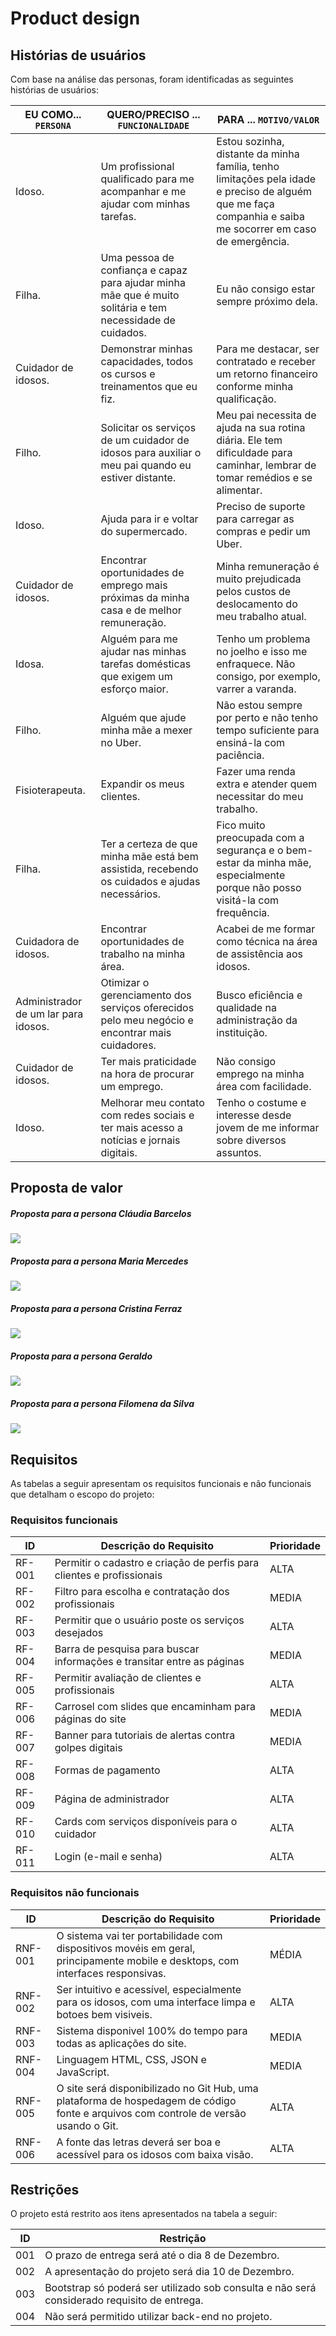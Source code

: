   # Product design







## Histórias de usuários

Com base na análise das personas, foram identificadas as seguintes histórias de usuários:

|EU COMO... `PERSONA`| QUERO/PRECISO ... `FUNCIONALIDADE` |PARA ... `MOTIVO/VALOR`                 |
|--------------------|------------------------------------|----------------------------------------|
|Idoso.  | Um profissional qualificado para me acompanhar e me ajudar com minhas tarefas.         | Estou sozinha, distante da minha família, tenho limitações pela idade e preciso de alguém que me faça companhia e saiba me socorrer em caso de emergência.                |
|Filha.       | Uma pessoa de confiança e capaz para ajudar minha mãe que é muito solitária e tem necessidade de cuidados.         | Eu não consigo estar sempre próximo dela.  |
|Cuidador de idosos.       | Demonstrar minhas capacidades, todos os cursos e treinamentos que eu fiz.        | Para me destacar, ser contratado e receber um retorno financeiro conforme minha qualificação.   |
|Filho.       | Solicitar os serviços de um cuidador de idosos para auxiliar o meu pai quando eu estiver distante.         | Meu pai necessita de ajuda na sua rotina diária. Ele tem dificuldade para caminhar, lembrar de tomar remédios e se alimentar.   |
|Idoso.       | Ajuda para ir e voltar do supermercado.         | Preciso de suporte para carregar as compras e pedir um Uber.  |
|Cuidador de idosos.       | Encontrar oportunidades de emprego mais próximas da minha casa e de melhor remuneração.         | Minha remuneração é muito prejudicada pelos custos de deslocamento do meu trabalho atual. |
|Idosa.       | Alguém para me ajudar nas minhas tarefas domésticas que exigem um esforço maior.        | Tenho um problema no joelho e isso me enfraquece. Não consigo, por exemplo, varrer a varanda.  |
|Filho.  | Alguém que ajude minha mãe a mexer no Uber.         | Não estou sempre por perto e não tenho tempo suficiente para ensiná-la com paciência.                |
|Fisioterapeuta.       | Expandir os meus clientes.         | Fazer uma renda extra e atender quem necessitar do meu trabalho.  |
|Filha.       | Ter a certeza de que minha mãe está bem assistida, recebendo os cuidados e ajudas necessários.        | Fico muito preocupada com a segurança e o bem-estar da minha mãe, especialmente porque não posso visitá-la com frequência.   |
|Cuidadora de idosos.       | Encontrar oportunidades de trabalho na minha área.         | Acabei de me formar como técnica na área de assistência aos idosos.   |
|Administrador de um lar para idosos.       | Otimizar o gerenciamento dos serviços oferecidos pelo meu negócio e encontrar mais cuidadores.         | Busco eficiência e qualidade na administração da instituição.  |
|Cuidador de idosos.       | Ter mais praticidade na hora de procurar um emprego.         | Não consigo emprego na minha área com facilidade.  |
|Idoso.       | Melhorar meu contato com redes sociais e ter mais acesso a notícias e jornais digitais.        | Tenho o costume e interesse desde jovem de me informar sobre diversos assuntos.  |






## Proposta de valor



##### Proposta para a persona Cláudia Barcelos
![](images/proposta1.png)

##### Proposta para a persona Maria Mercedes
![](images/proposta2.png)

##### Proposta para a persona Cristina Ferraz
![](images/proposta3.png)

##### Proposta para a persona Geraldo
![](images/proposta4.png)

##### Proposta para a persona Filomena da Silva
![](images/proposta5.png)





## Requisitos

As tabelas a seguir apresentam os requisitos funcionais e não funcionais que detalham o escopo do projeto: 

### Requisitos funcionais

| ID     | Descrição do Requisito                                   | Prioridade |
| ------ | ---------------------------------------------------------- | ---------- |
| RF-001 | Permitir o cadastro e criação de perfis para clientes e profissionais | ALTA    |
| RF-002 | Filtro para escolha e contratação dos profissionais | MEDIA     |
| RF-003 | Permitir que o usuário poste os serviços desejados | ALTA     |
| RF-004 | Barra de pesquisa para buscar informações e transitar entre as páginas |MEDIA     |
| RF-005 | Permitir avaliação de clientes e profissionais | ALTA     |
| RF-006 | Carrosel com slides que encaminham para páginas do site  | MEDIA     |
| RF-007 | Banner para tutoriais de alertas contra golpes digitais | MEDIA    |
| RF-008 | Formas de pagamento | ALTA     |
| RF-009 | Página de administrador | ALTA     |
| RF-010 | Cards com serviços disponíveis para o cuidador | ALTA     |
| RF-011 | Login (e-mail e senha) | ALTA     |

### Requisitos não funcionais

| ID      | Descrição do Requisito                                                              | Prioridade |
| ------- | ------------------------------------------------------------------------------------- | ---------- |
| RNF-001 | O sistema vai ter portabilidade com dispositivos movéis em geral, principamente mobile e desktops, com interfaces responsivas.                                                                        | MÉDIA      |
| RNF-002 | Ser intuitivo e acessível, especialmente para os idosos, com uma interface limpa e botoes bem visiveis.                                                                           | ALTA     |
| RNF-003 | Sistema disponivel 100% do tempo para todas as aplicações do site.      | MEDIA      |
| RNF-004 | Linguagem HTML, CSS, JSON e JavaScript.                                 | MEDIA      |
| RNF-005 | O site será disponibilizado no Git Hub, uma plataforma de hospedagem de código fonte e arquivos com controle de versão usando o Git.                                                                                | ALTA     |
| RNF-006 | A fonte das letras deverá ser boa e acessível para os idosos com baixa visão.       | ALTA      |












## Restrições



O projeto está restrito aos itens apresentados na tabela a seguir:

|ID| Restrição                                             |
|--|-------------------------------------------------------|
|001| O prazo de entrega será até o dia 8 de Dezembro. | 
|002| A apresentação do projeto será dia 10 de Dezembro. |
|003| Bootstrap só poderá ser utilizado sob consulta e não será considerado requisito de entrega.  |
|004| Não será permitido utilizar back-end no projeto.  |



